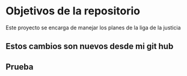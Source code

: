 # Objetivos de la repositorio

Este proyecto se encarga de manejar los planes de la liga de la justicia



## Estos cambios son nuevos desde mi git hub

## Prueba 
